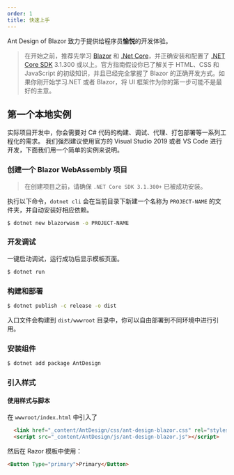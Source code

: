 ```yaml
---
order: 1
title: 快速上手
---
```


Ant Design of Blazor 致力于提供给程序员**愉悦**的开发体验。

> 在开始之前，推荐先学习 [Blazor](https://docs.microsoft.com/zh-cn/aspnet/core/blazor/?WT.mc_id=DT-MVP-5003987) 和 [.Net Core](https://docs.microsoft.com/zh-cn/dotnet?WT.mc_id=DT-MVP-5003987)，并正确安装和配置了 [.NET Core SDK](https://dotnet.microsoft.com/download?WT.mc_id=DT-MVP-5003987) 3.1.300 或以上。官方指南假设你已了解关于 HTML、CSS 和 JavaScript 的初级知识，并且已经完全掌握了 Blazor 的正确开发方式。如果你刚开始学习.NET 或者 Blazor，将 UI 框架作为你的第一步可能不是最好的主意。


## 第一个本地实例

实际项目开发中，你会需要对 C# 代码的构建、调试、代理、打包部署等一系列工程化的需求。
我们强烈建议使用官方的 Visual Studio 2019 或者 VS Code 进行开发，下面我们用一个简单的实例来说明。


### 创建一个 Blazor WebAssembly 项目

> 在创建项目之前，请确保 `.NET Core SDK 3.1.300+` 已被成功安装。

执行以下命令，`dotnet cli` 会在当前目录下新建一个名称为 `PROJECT-NAME` 的文件夹，并自动安装好相应依赖。

```bash
$ dotnet new blazorwasm -o PROJECT-NAME
```

### 开发调试

一键启动调试，运行成功后显示模板页面。

```bash
$ dotnet run
```

### 构建和部署

```bash
$ dotnet publish -c release -o dist
```

入口文件会构建到 `dist/wwwroot` 目录中，你可以自由部署到不同环境中进行引用。


### 安装组件

```bash
$ dotnet add package AntDesign
```

### 引入样式

#### 使用样式与脚本

在 `wwwroot/index.html` 中引入了

```html
  <link href="_content/AntDesign/css/ant-design-blazor.css" rel="stylesheet" />
  <script src="_content/AntDesign/js/ant-design-blazor.js"></script>
```

然后在 Razor 模板中使用：

```html
<Button Type="primary">Primary</Button>
```

